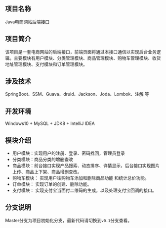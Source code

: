 ## 项目名称
Java电商网站后端接口

## 项目简介
该项目是一套电商网站的后端接口，前端页面将通过本接口通信以实现后台业务逻辑。主要模块有用户模块、分类管理模块、商品管理模块、购物车管理模块、收货地址管理模块、支付模块和订单管理模块。

## 涉及技术
SpringBoot、SSM、Guava、druid、Jackson、Joda、Lombok、注解 等

## 开发环境
Windows10 + MySQL + JDK8 + IntelliJ IDEA

## 模块介绍
- 用户模块：实现用户的注册、登录、密码找回，管理员登录
- 分类模块：商品分类的增删查改
- 商品模块：前台接口实现产品搜索、动态排序、详情显示，后台接口实现图片上传、商品上下架、商品增删查改。
- 购物车模块： 实现用户往购物车添加和删除商品功能 和统计总价功能。
- 订单模块： 实现订单的创建、删除功能。
- 支付模块： 实现支付宝当面付二维码的生成，以及处理支付宝回调的接口。

## 分支说明
Master分支为项目初始化分支，最新代码请切换到`v0.1`分支查看。
